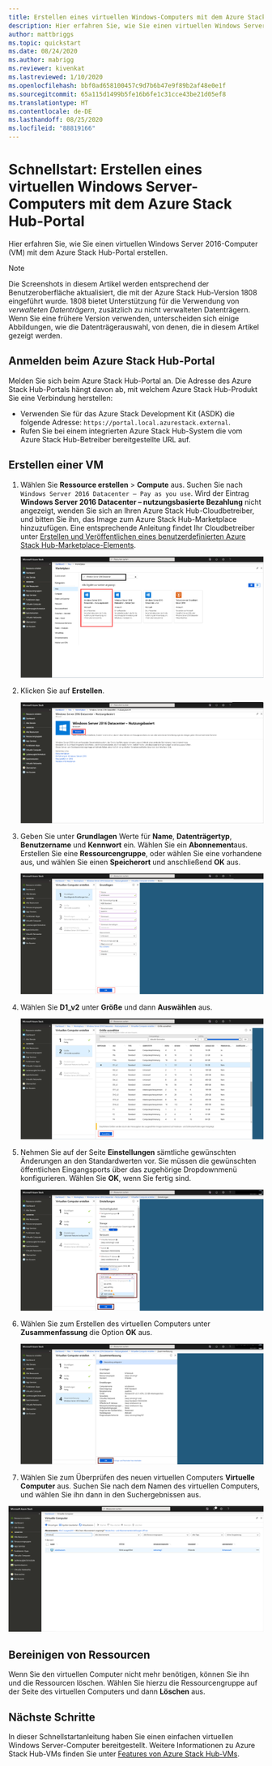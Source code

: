 ```yaml
---
title: Erstellen eines virtuellen Windows-Computers mit dem Azure Stack Hub-Portal
description: Hier erfahren Sie, wie Sie einen virtuellen Windows Server 2016-Computer (VM) mit dem Azure Stack Hub-Portal erstellen.
author: mattbriggs
ms.topic: quickstart
ms.date: 08/24/2020
ms.author: mabrigg
ms.reviewer: kivenkat
ms.lastreviewed: 1/10/2020
ms.openlocfilehash: bbf0ad658100457c9d7b6b47e9f89b2af48e0e1f
ms.sourcegitcommit: 65a115d1499b5fe16b6fe1c31cce43be21d05ef8
ms.translationtype: HT
ms.contentlocale: de-DE
ms.lasthandoff: 08/25/2020
ms.locfileid: "88819166"
---
```

# <a name="quickstart-create-a-windows-server-vm-with-the-azure-stack-hub-portal"></a>Schnellstart: Erstellen eines virtuellen Windows Server-Computers mit dem Azure Stack Hub-Portal

Hier erfahren Sie, wie Sie einen virtuellen Windows Server 2016-Computer (VM) mit dem Azure Stack Hub-Portal erstellen.

> [!NOTE]  
> Die Screenshots in diesem Artikel werden entsprechend der Benutzeroberfläche aktualisiert, die mit der Azure Stack Hub-Version 1808 eingeführt wurde. 1808 bietet Unterstützung für die Verwendung von *verwalteten Datenträgern*, zusätzlich zu nicht verwalteten Datenträgern. Wenn Sie eine frühere Version verwenden, unterscheiden sich einige Abbildungen, wie die Datenträgerauswahl, von denen, die in diesem Artikel gezeigt werden.  


## <a name="sign-in-to-the-azure-stack-hub-portal"></a>Anmelden beim Azure Stack Hub-Portal

Melden Sie sich beim Azure Stack Hub-Portal an. Die Adresse des Azure Stack Hub-Portals hängt davon ab, mit welchem Azure Stack Hub-Produkt Sie eine Verbindung herstellen:

* Verwenden Sie für das Azure Stack Development Kit (ASDK) die folgende Adresse: `https://portal.local.azurestack.external`.
* Rufen Sie bei einem integrierten Azure Stack Hub-System die vom Azure Stack Hub-Betreiber bereitgestellte URL auf.

## <a name="create-a-vm"></a>Erstellen einer VM

1. Wählen Sie **Ressource erstellen** > **Compute** aus. Suchen Sie nach ` Windows Server 2016 Datacenter – Pay as you use`.
    Wird der Eintrag **Windows Server 2016 Datacenter – nutzungsbasierte Bezahlung** nicht angezeigt, wenden Sie sich an Ihren Azure Stack Hub-Cloudbetreiber, und bitten Sie ihn, das Image zum Azure Stack Hub-Marketplace hinzuzufügen. Eine entsprechende Anleitung findet Ihr Cloudbetreiber unter [Erstellen und Veröffentlichen eines benutzerdefinierten Azure Stack Hub-Marketplace-Elements](../operator/azure-stack-create-and-publish-marketplace-item.md).

    ![Windows Server 2016 Datacenter – nutzungsbasierte Bezahlung](./media/azure-stack-quick-windows-portal/image1.png)

1. Klicken Sie auf **Erstellen**.

    ![Erstellen einer Ressource](./media/azure-stack-quick-windows-portal/image2.png)

1. Geben Sie unter **Grundlagen** Werte für **Name**, **Datenträgertyp**, **Benutzername** und **Kennwort** ein. Wählen Sie ein **Abonnement**aus. Erstellen Sie eine **Ressourcengruppe**, oder wählen Sie eine vorhandene aus, und wählen Sie einen **Speicherort** und anschließend **OK** aus.

    ![Erstellen eines virtuellen Computers: Grundlagen](./media/azure-stack-quick-windows-portal/image3.png)

1. Wählen Sie **D1_v2** unter **Größe** und dann **Auswählen** aus.

    ![Erstellen eines virtuellen Computers: Größe](./media/azure-stack-quick-windows-portal/image4.png)

1. Nehmen Sie auf der Seite **Einstellungen** sämtliche gewünschten Änderungen an den Standardwerten vor. Sie müssen die gewünschten öffentlichen Eingangsports über das zugehörige Dropdownmenü konfigurieren. Wählen Sie **OK**, wenn Sie fertig sind.

    ![Erstellen eines virtuellen Computers: Einstellungen](./media/azure-stack-quick-windows-portal/image5.png)

1. Wählen Sie zum Erstellen des virtuellen Computers unter **Zusammenfassung** die Option **OK** aus.

    ![Erstellen eines virtuellen Computers: Zusammenfassung](./media/azure-stack-quick-windows-portal/image6.png)

1. Wählen Sie zum Überprüfen des neuen virtuellen Computers **Virtuelle Computer** aus. Suchen Sie nach dem Namen des virtuellen Computers, und wählen Sie ihn dann in den Suchergebnissen aus.

![Erstellen eines virtuellen Computers: Suchen nach dem virtuellen Computer](./media/azure-stack-quick-windows-portal/image7.png)

## <a name="clean-up-resources"></a>Bereinigen von Ressourcen

Wenn Sie den virtuellen Computer nicht mehr benötigen, können Sie ihn und die Ressourcen löschen. Wählen Sie hierzu die Ressourcengruppe auf der Seite des virtuellen Computers und dann **Löschen** aus.

## <a name="next-steps"></a>Nächste Schritte

In dieser Schnellstartanleitung haben Sie einen einfachen virtuellen Windows Server-Computer bereitgestellt. Weitere Informationen zu Azure Stack Hub-VMs finden Sie unter [Features von Azure Stack Hub-VMs](azure-stack-vm-considerations.md).

